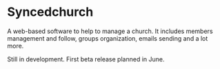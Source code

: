 # Syncedchurch

A web-based software to help to manage a church. It includes members management and follow, groups organization, emails sending and a lot more.

Still in development. First beta release planned in June.